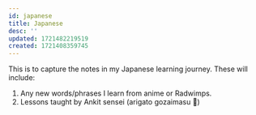 ```yaml
---
id: japanese
title: Japanese
desc: ''
updated: 1721482219519
created: 1721408359745
---
```


This is to capture the notes in my Japanese learning journey. These will include:
1. Any new words/phrases I learn from anime or Radwimps.
2. Lessons taught by Ankit sensei (arigato gozaimasu 🫡)
